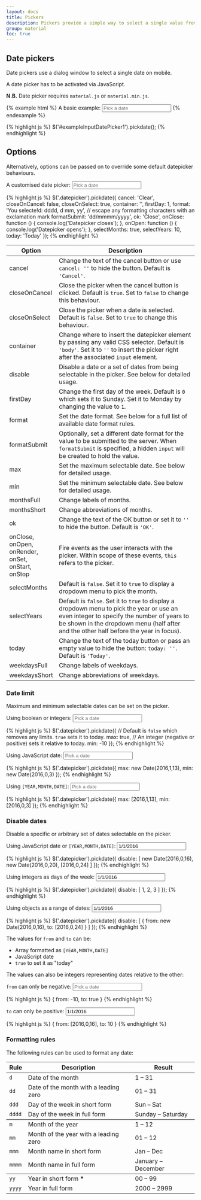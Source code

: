 ```yaml
---
layout: docs
title: Pickers
description: Pickers provide a simple way to select a single value from a pre-determined set.
group: material
toc: true
---
```


## Date pickers

Date pickers use a dialog window to select a single date on mobile.

A date picker has to be activated via JavaScript.

**N.B.** Date picker requires `material.js` or `material.min.js`.

{% example html %}
<label for="exampleInputDatePicker1">A basic example:</label>
<input class="form-control" id="exampleInputDatePicker1" placeholder="Pick a date" type="text">
{% endexample %}

{% highlight js %}
$('#exampleInputDatePicker1').pickdate();
{% endhighlight %}

## Options

Alternatively, options can be passed on to override some default datepicker behaviours.

<div class="bd-example" data-example-id="">
<label for="exampleInputDatePicker2">A customised date picker:</label>
<input class="form-control" id="exampleInputDatePicker2" placeholder="Pick a date" type="text">
</div>

{% highlight js %}
$('.datepicker').pickdate({
  cancel: 'Clear',
  closeOnCancel: false,
  closeOnSelect: true,
  container: '',
  firstDay: 1,
  format: 'You selecte!d: dddd, d mm, yy', // escape any formatting characters with an exclamation mark
  formatSubmit: 'dd/mmmm/yyyy',
  ok: 'Close',
  onClose: function () {
    console.log('Datepicker closes');
  },
  onOpen: function () {
    console.log('Datepicker opens');
  },
  selectMonths: true,
  selectYears: 10,
  today: 'Today'
});
{% endhighlight %}

<div>
  <table class="table table-bordered table-striped">
    <thead>
      <tr>
        <th>Option</th>
        <th>Description</th>
      </tr>
    </thead>
    <tbody>
      <tr>
        <td class="text-nowrap">cancel</td>
        <td>Change the text of the cancel button or use <code>cancel: ''</code> to hide the button. Default is <code>'Cancel'</code>.</td>
      </tr>
      <tr>
        <td class="text-nowrap">closeOnCancel</td>
        <td>Close the picker when the cancel button is clicked. Default is <code>true</code>. Set to <code>false</code> to change this behaviour.</td>
      </tr>
      <tr>
        <td class="text-nowrap">closeOnSelect</td>
        <td>Close the picker when a date is selected. Default is <code>false</code>. Set to <code>true</code> to change this behaviour.</td>
      </tr>
      <tr>
        <td class="text-nowrap">container</td>
        <td>Change where to insert the datepicker element by passing any valid CSS selector. Default is <code>'body'</code>. Set it to <code>''</code> to insert the picker right after the associated <code>input</code> element.</td>
      </tr>
      <tr>
        <td class="text-nowrap">disable</td>
        <td>Disable a date or a set of dates from being selectable in the picker. See below for detailed usage.</td>
      </tr>
      <tr>
        <td class="text-nowrap">firstDay</td>
        <td>Change the first day of the week. Default is <code>0</code> which sets it to Sunday. Set it to Monday by changing the value to <code>1</code>.</td>
      </tr>
      <tr>
        <td class="text-nowrap">format</td>
        <td>Set the date format. See below for a full list of available date format rules.</td>
      </tr>
      <tr>
        <td class="text-nowrap">formatSubmit</td>
        <td>Optionally, set a different date format for the value to be submitted to the server. When <code>formatSubmit</code> is specified, a hidden <code>input</code> will be created to hold the value.</td>
      </tr>
      <tr>
        <td class="text-nowrap">max</td>
        <td>Set the maximum selectable date. See below for detailed usage.</td>
      </tr>
      <tr>
        <td class="text-nowrap">min</td>
        <td>Set the minimum selectable date. See below for detailed usage.</td>
      </tr>
      <tr>
        <td class="text-nowrap">monthsFull</td>
        <td>Change labels of months.</td>
      </tr>
      <tr>
        <td class="text-nowrap">monthsShort</td>
        <td>Change abbreviations of months.</td>
      </tr>
      <tr>
        <td class="text-nowrap">ok</td>
        <td>Change the text of the OK button or set it to <code>''</code> to hide the button. Default is <code>'OK'</code>.</td>
      </tr>
      <tr>
        <td class="text-nowrap">onClose,<br>onOpen,<br>onRender,<br>onSet,<br>onStart,<br>onStop</td>
        <td>Fire events as the user interacts with the picker. Within scope of these events, <code>this</code> refers to the picker.</td>
      </tr>
      <tr>
        <td class="text-nowrap">selectMonths</td>
        <td>Default is <code>false</code>. Set it to <code>true</code> to display a dropdown menu to pick the month.</td>
      </tr>
      <tr>
        <td class="text-nowrap">selectYears</td>
        <td>Default is <code>false</code>. Set it to <code>true</code> to display a dropdown menu to pick the year or use an even integer to specify the number of years to be shown in the dropdown menu (half after and the other half before the year in focus).</td>
      </tr>
      <tr>
        <td class="text-nowrap">today</td>
        <td>Change the text of the today button or pass an empty value to hide the button: <code>today: ''</code>. Default is <code>'Today'</code>.</td>
      </tr>
      <tr>
        <td class="text-nowrap">weekdaysFull</td>
        <td>Change labels of weekdays.</td>
      </tr>
      <tr>
        <td class="text-nowrap">weekdaysShort</td>
        <td>Change abbreviations of weekdays.</td>
      </tr>
    </tbody>
  </table>
</div>

### Date limit

Maximum and minimum selectable dates can be set on the picker.

<div class="bd-example" data-example-id="">
<label for="exampleInputDatePicker3">Using boolean or integers:</label>
<input class="form-control" id="exampleInputDatePicker3" placeholder="Pick a date" type="text">
</div>

{% highlight js %}
$('.datepicker').pickdate({
  // Default is `false` which removes any limits. `true` sets it to today.
  max: true,
  // An integer (negative or positive) sets it relative to today.
  min: -10
});
{% endhighlight %}

<div class="bd-example" data-example-id="">
<label for="exampleInputDatePicker4">Using JavaScript date:</label>
<input class="form-control" id="exampleInputDatePicker4" placeholder="Pick a date" type="text">
</div>

{% highlight js %}
$('.datepicker').pickdate({
  max: new Date(2016,1,13),
  min: new Date(2016,0,3)
});
{% endhighlight %}

<div class="bd-example" data-example-id="">
<label for="exampleInputDatePicker5">Using <code>[YEAR,MONTH,DATE]</code>:</label>
<input class="form-control" id="exampleInputDatePicker5" placeholder="Pick a date" type="text">
</div>

{% highlight js %}
$('.datepicker').pickdate({
  max: [2016,1,13],
  min: [2016,0,3]
});
{% endhighlight %}

### Disable dates

Disable a specific or arbitrary set of dates selectable on the picker.

<div class="bd-example" data-example-id="">
<label for="exampleInputDatePicker6">Using JavaScript date or <code>[YEAR,MONTH,DATE]</code>:</label>
<input class="form-control" id="exampleInputDatePicker6" placeholder="Pick a date" type="text" value="1/1/2016">
</div>

{% highlight js %}
$('.datepicker').pickdate({
  disable: [
    new Date(2016,0,16),
    new Date(2016,0,20),
    [2016,0,24]
  ]
});
{% endhighlight %}

<div class="bd-example" data-example-id="">
<label for="exampleInputDatePicker7">Using integers as days of the week:</label>
<input class="form-control" id="exampleInputDatePicker7" placeholder="Pick a date" type="text" value="1/1/2016">
</div>

{% highlight js %}
$('.datepicker').pickdate({
  disable: [
    1, 2, 3
  ]
});
{% endhighlight %}

<div class="bd-example" data-example-id="">
<label for="exampleInputDatePicker8">Using objects as a range of dates:</label>
<input class="form-control" id="exampleInputDatePicker8" placeholder="Pick a date" type="text" value="1/1/2016">
</div>

{% highlight js %}
$('.datepicker').pickdate({
  disable: [
    { from: new Date(2016,0,16), to: [2016,0,24] }
  ]
});
{% endhighlight %}

The values for <code>from</code> and <code>to</code> can be:

* Array formatted as <code>[YEAR,MONTH,DATE]</code>
* JavaScript date
* <code>true</code> to set it as "today"

The values can also be integers representing dates relative to the other:

<div class="bd-example" data-example-id="">
<label for="exampleInputDatePicker9"><code>from</code> can only be negative:</label>
<input class="form-control" id="exampleInputDatePicker9" placeholder="Pick a date" type="text">
</div>

{% highlight js %}
{ from: -10, to: true }
{% endhighlight %}

<div class="bd-example" data-example-id="">
<label for="exampleInputDatePicker10"><code>to</code> can only be positive:</label>
<input class="form-control" id="exampleInputDatePicker10" placeholder="Pick a date" type="text" value="1/1/2016">
</div>

{% highlight js %}
{ from: [2016,0,16], to: 10 }
{% endhighlight %}

### Formatting rules

The following rules can be used to format any date:

<div>
  <table class="table table-bordered table-striped">
    <thead>
      <tr>
        <th>Rule</th>
        <th>Description</th>
        <th>Result</th>
      </tr>
    </thead>
    <tbody>
      <tr>
        <td><code>d</code></td>
        <td>Date of the month</td>
        <td>1 – 31</td>
      </tr>
      <tr>
        <td><code>dd</code></td>
        <td>Date of the month with a leading zero</td>
        <td>01 – 31</td>
      </tr>
      <tr>
        <td><code>ddd</code></td>
        <td>Day of the week in short form</td>
        <td>Sun – Sat</td>
      </tr>
      <tr>
        <td><code>dddd</code></td>
        <td>Day of the week in full form</td>
        <td>Sunday – Saturday</td>
      </tr>
    </tbody>
    <tbody>
      <tr>
        <td><code>m</code></td>
        <td>Month of the year</td>
        <td>1 – 12</td>
      </tr>
      <tr>
        <td><code>mm</code></td>
        <td>Month of the year with a leading zero</td>
        <td>01 – 12</td>
      </tr>
      <tr>
        <td><code>mmm</code></td>
        <td>Month name in short form</td>
        <td>Jan – Dec</td>
      </tr>
      <tr>
        <td><code>mmmm</code></td>
        <td>Month name in full form</td>
        <td>January – December</td>
      </tr>
    </tbody>
    <tbody>
      <tr>
        <td><code>yy</code></td>
        <td>Year in short form <strong>*</strong></td>
        <td>00 – 99</td>
      </tr>
      <tr>
        <td><code>yyyy</code></td>
        <td>Year in full form</td>
        <td>2000 – 2999</td>
      </tr>
    </tbody>
  </table>
</div>
